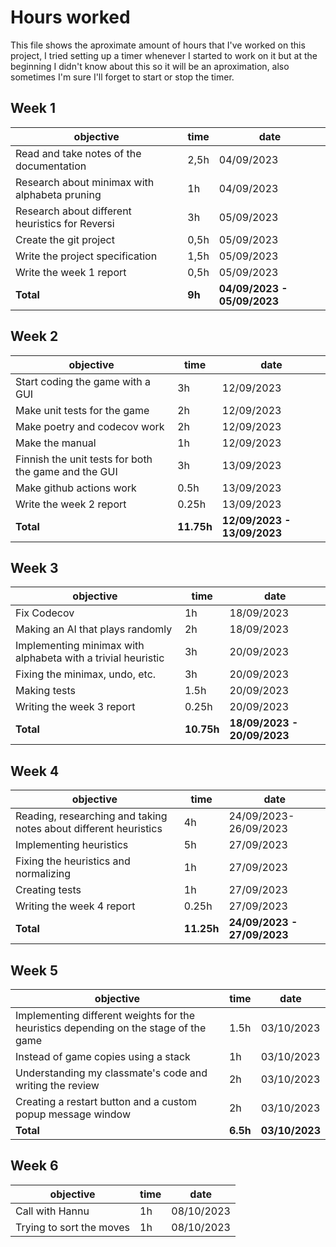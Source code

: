 # Hours worked

This file shows the aproximate amount of hours that I've worked on this project, I tried setting up a timer whenever I started to work on it but at the beginning I didn't know about this so it will be an aproximation, also sometimes I'm sure I'll forget to start or stop the timer.

## Week 1

objective | time | date
--- | --- | ---
Read and take notes of the documentation | 2,5h | 04/09/2023
Research about minimax with alphabeta pruning | 1h | 04/09/2023
Research about different heuristics for Reversi | 3h | 05/09/2023
Create the git project | 0,5h | 05/09/2023
Write the project specification | 1,5h | 05/09/2023
Write the week 1 report | 0,5h | 05/09/2023
**Total** | **9h** | **04/09/2023 - 05/09/2023**

## Week 2

objective | time | date
--- | --- | ---
Start coding the game with a GUI | 3h | 12/09/2023
Make unit tests for the game | 2h | 12/09/2023
Make poetry and codecov work | 2h | 12/09/2023
Make the manual | 1h | 12/09/2023
Finnish the unit tests for both the game and the GUI | 3h | 13/09/2023
Make github actions work | 0.5h | 13/09/2023
Write the week 2 report | 0.25h | 13/09/2023
**Total** | **11.75h** | **12/09/2023 - 13/09/2023**

## Week 3

objective | time | date
--- | --- | ---
Fix Codecov | 1h | 18/09/2023
Making an AI that plays randomly | 2h | 18/09/2023
Implementing minimax with alphabeta with a trivial heuristic | 3h | 20/09/2023
Fixing the minimax, undo, etc. | 3h | 20/09/2023
Making tests | 1.5h | 20/09/2023
Writing the week 3 report | 0.25h | 20/09/2023
**Total** | **10.75h** | **18/09/2023 - 20/09/2023**

## Week 4

objective | time | date
--- | --- | ---
Reading, researching and taking notes about different heuristics | 4h | 24/09/2023-26/09/2023
Implementing heuristics | 5h | 27/09/2023
Fixing the heuristics and normalizing | 1h | 27/09/2023
Creating tests | 1h | 27/09/2023
Writing the week 4 report | 0.25h | 27/09/2023
**Total** | **11.25h** | **24/09/2023 - 27/09/2023**

## Week 5

objective | time | date
--- | --- | ---
Implementing different weights for the heuristics depending on the stage of the game | 1.5h | 03/10/2023
Instead of game copies using a stack | 1h | 03/10/2023
Understanding my classmate's code and writing the review | 2h | 03/10/2023
Creating a restart button and a custom popup message window | 2h | 03/10/2023
**Total** | **6.5h** | **03/10/2023**

## Week 6

objective | time | date
--- | --- | ---
Call with Hannu | 1h | 08/10/2023
Trying to sort the moves | 1h | 08/10/2023
